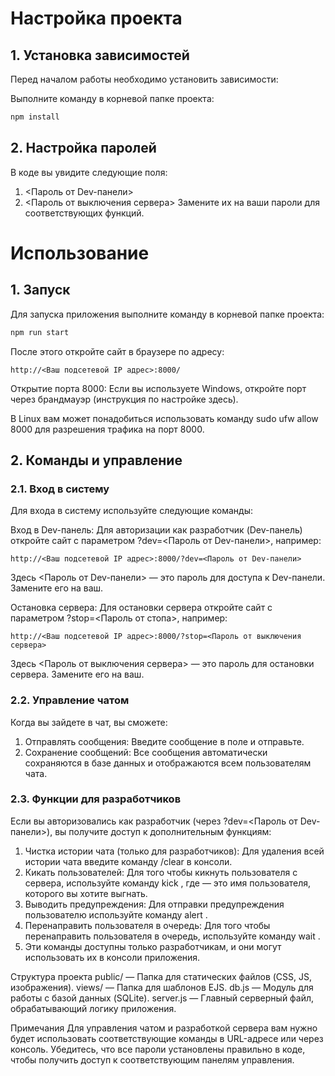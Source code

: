 # Настройка проекта

## 1. Установка зависимостей
Перед началом работы необходимо установить зависимости:

Выполните команду в корневой папке проекта:
```bash
npm install
```

## 2. Настройка паролей
В коде вы увидите следующие поля:
1. <Пароль от Dev-панели>
2. <Пароль от выключения сервера>
Замените их на ваши пароли для соответствующих функций.

# Использование
## 1. Запуск
Для запуска приложения выполните команду в корневой папке проекта:
```bash
npm run start
```

После этого откройте сайт в браузере по адресу:
```link
http://<Ваш подсетевой IP адрес>:8000/
```

Открытие порта 8000:
Если вы используете Windows, откройте порт через брандмауэр (инструкция по настройке здесь).

В Linux вам может понадобиться использовать команду sudo ufw allow 8000 для разрешения трафика на порт 8000.

## 2. Команды и управление
### 2.1. Вход в систему
Для входа в систему используйте следующие команды:

Вход в Dev-панель:
Для авторизации как разработчик (Dev-панель) откройте сайт с параметром ?dev=<Пароль от Dev-панели>, например:
```link
http://<Ваш подсетевой IP адрес>:8000/?dev=<Пароль от Dev-панели>
```
Здесь <Пароль от Dev-панели> — это пароль для доступа к Dev-панели. Замените его на ваш.

Остановка сервера:
Для остановки сервера откройте сайт с параметром ?stop=<Пароль от стопа>, например:
```link
http://<Ваш подсетевой IP адрес>:8000/?stop=<Пароль от выключения сервера>
```
Здесь <Пароль от выключения сервера> — это пароль для остановки сервера. Замените его на ваш.

### 2.2. Управление чатом
Когда вы зайдете в чат, вы сможете:
1. Отправлять сообщения: Введите сообщение в поле и отправьте.
2. Сохранение сообщений: Все сообщения автоматически сохраняются в базе данных и отображаются всем пользователям чата.

### 2.3. Функции для разработчиков
Если вы авторизовались как разработчик (через ?dev=<Пароль от Dev-панели>), вы получите доступ к дополнительным функциям:
1. Чистка истории чата (только для разработчиков): Для удаления всей истории чата введите команду /clear в консоли.
2. Кикать пользователей: Для того чтобы кикнуть пользователя с сервера, используйте команду kick <username>, где <username> — это имя пользователя, которого вы хотите выгнать.
3. Выводить предупреждения: Для отправки предупреждения пользователю используйте команду alert <username> <message>.
4. Перенаправить пользователя в очередь: Для того чтобы перенаправить пользователя в очередь, используйте команду wait <username>.
5. Эти команды доступны только разработчикам, и они могут использовать их в консоли приложения.

Структура проекта
public/ — Папка для статических файлов (CSS, JS, изображения).
views/ — Папка для шаблонов EJS.
db.js — Модуль для работы с базой данных (SQLite).
server.js — Главный серверный файл, обрабатывающий логику приложения.

Примечания
Для управления чатом и разработкой сервера вам нужно будет использовать соответствующие команды в URL-адресе или через консоль.
Убедитесь, что все пароли установлены правильно в коде, чтобы получить доступ к соответствующим панелям управления.
